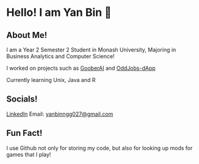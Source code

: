 # Hello! I am Yan Bin 👋

## About Me!
I am a Year 2 Semester 2 Student in Monash University, Majoring in Business Analytics and Computer Science!

I worked on projects such as [GooberAI](https://github.com/beannfeeder/GooberAI) and [OddJobs-dApp](https://github.com/beannfeeder/OddJobs-dApp)

Currently learning Unix, Java and R

## Socials!
[LinkedIn](https://www.linkedin.com/in/ngyanbin27/)
Email: yanbinngg027@gmail.com

## Fun Fact!
I use Github not only for storing my code, but also for looking up mods for games that I play!


<!--
**beannfeeder/beannfeeder** is a ✨ _special_ ✨ repository because its `README.md` (this file) appears on your GitHub profile.

Here are some ideas to get you started:

- 🔭 I’m currently working on ...
- 🌱 I’m currently learning ...
- 👯 I’m looking to collaborate on ...
- 🤔 I’m looking for help with ...
- 💬 Ask me about ...
- 📫 How to reach me: ...
- 😄 Pronouns: ...
- ⚡ Fun fact: ...
-->
